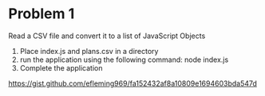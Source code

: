 # Problem 1

Read a CSV file and convert it to a list of JavaScript Objects

1. Place index.js and plans.csv in a directory
2. run the application using the following command:
    node index.js
3. Complete the application

https://gist.github.com/efleming969/fa152432af8a10809e1694603bda547d
